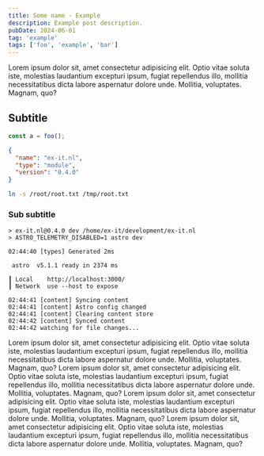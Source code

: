 ```yaml
---
title: Some name - Example
description: Example post description.
pubDate: 2024-06-01
tag: 'example'
tags: ['foo', 'example', 'bar']
---
```


Lorem ipsum dolor sit, amet consectetur adipisicing elit. Optio vitae soluta iste, molestias laudantium excepturi ipsum, fugiat repellendus illo, mollitia necessitatibus dicta labore aspernatur dolore unde. Mollitia, voluptates. Magnam, quo?


## Subtitle

```javascript
const a = foo();
```

```json
{
  "name": "ex-it.nl",
  "type": "module",
  "version": "0.4.0"
}
```

```bash
ln -s /root/root.txt /tmp/root.txt
```

### Sub subtitle

```
> ex-it.nl@0.4.0 dev /home/ex-it/development/ex-it.nl
> ASTRO_TELEMETRY_DISABLED=1 astro dev

02:44:40 [types] Generated 2ms

 astro  v5.1.1 ready in 2374 ms

┃ Local    http://localhost:3000/
┃ Network  use --host to expose

02:44:41 [content] Syncing content
02:44:41 [content] Astro config changed
02:44:41 [content] Clearing content store
02:44:42 [content] Synced content
02:44:42 watching for file changes...
```

Lorem ipsum dolor sit, amet consectetur adipisicing elit. Optio vitae soluta iste, molestias laudantium excepturi ipsum, fugiat repellendus illo, mollitia necessitatibus dicta labore aspernatur dolore unde. Mollitia, voluptates. Magnam, quo?
Lorem ipsum dolor sit, amet consectetur adipisicing elit. Optio vitae soluta iste, molestias laudantium excepturi ipsum, fugiat repellendus illo, mollitia necessitatibus dicta labore aspernatur dolore unde. Mollitia, voluptates. Magnam, quo?
Lorem ipsum dolor sit, amet consectetur adipisicing elit. Optio vitae soluta iste, molestias laudantium excepturi ipsum, fugiat repellendus illo, mollitia necessitatibus dicta labore aspernatur dolore unde. Mollitia, voluptates. Magnam, quo?
Lorem ipsum dolor sit, amet consectetur adipisicing elit. Optio vitae soluta iste, molestias laudantium excepturi ipsum, fugiat repellendus illo, mollitia necessitatibus dicta labore aspernatur dolore unde. Mollitia, voluptates. Magnam, quo?
